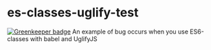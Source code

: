 # es-classes-uglify-test

[![Greenkeeper badge](https://badges.greenkeeper.io/Elergy/es6-classes-uglify-test.svg)](https://greenkeeper.io/)
An example of bug occurs when you use ES6-classes with babel and UglifyJS
